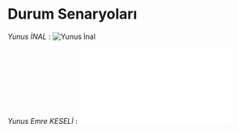 # Durum Senaryoları

_Yunus İNAL_ : ![Yunus İnal]()

_Yunus Emre KESELİ_ : ![Yunus Emre Keseli](./resources/yemre-durumsenaryo.pdf)
